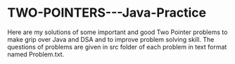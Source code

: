 # TWO-POINTERS---Java-Practice
Here are my solutions of some important and good Two Pointer problems to make grip over Java and DSA and to improve problem solving skill. 
The questions of problems are given in src folder of each problem in text format named Problem.txt.
